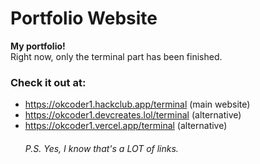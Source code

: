 # Portfolio Website
**My portfolio!** \
Right now, only the terminal part has been finished.
### Check it out at:
- https://okcoder1.hackclub.app/terminal (main website)
- https://okcoder1.devcreates.lol/terminal (alternative)
- https://okcoder1.vercel.app/terminal (alternative)
    ###### P.S. Yes, I know that's a LOT of links.